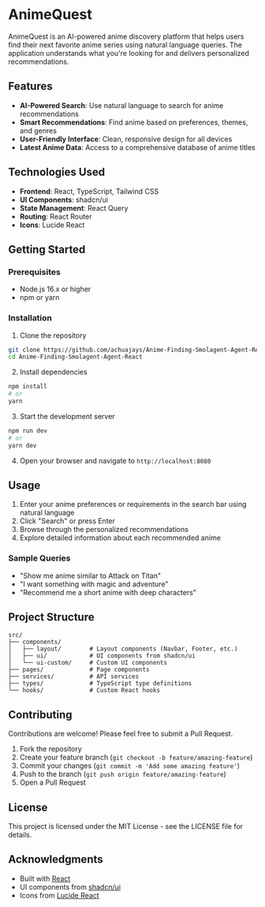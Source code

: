 
# AnimeQuest

AnimeQuest is an AI-powered anime discovery platform that helps users find their next favorite anime series using natural language queries. The application understands what you're looking for and delivers personalized recommendations.

## Features

- **AI-Powered Search**: Use natural language to search for anime recommendations
- **Smart Recommendations**: Find anime based on preferences, themes, and genres
- **User-Friendly Interface**: Clean, responsive design for all devices
- **Latest Anime Data**: Access to a comprehensive database of anime titles

## Technologies Used

- **Frontend**: React, TypeScript, Tailwind CSS
- **UI Components**: shadcn/ui
- **State Management**: React Query
- **Routing**: React Router
- **Icons**: Lucide React

## Getting Started

### Prerequisites

- Node.js 16.x or higher
- npm or yarn

### Installation

1. Clone the repository
```bash
git clone https://github.com/achuajays/Anime-Finding-Smolagent-Agent-React.git
cd Anime-Finding-Smolagent-Agent-React
```

2. Install dependencies
```bash
npm install
# or
yarn
```

3. Start the development server
```bash
npm run dev
# or
yarn dev
```

4. Open your browser and navigate to `http://localhost:8080`

## Usage

1. Enter your anime preferences or requirements in the search bar using natural language
2. Click "Search" or press Enter
3. Browse through the personalized recommendations
4. Explore detailed information about each recommended anime

### Sample Queries

- "Show me anime similar to Attack on Titan"
- "I want something with magic and adventure"
- "Recommend me a short anime with deep characters"

## Project Structure

```
src/
├── components/
│   ├── layout/        # Layout components (Navbar, Footer, etc.)
│   ├── ui/            # UI components from shadcn/ui
│   └── ui-custom/     # Custom UI components
├── pages/             # Page components
├── services/          # API services
├── types/             # TypeScript type definitions
└── hooks/             # Custom React hooks
```

## Contributing

Contributions are welcome! Please feel free to submit a Pull Request.

1. Fork the repository
2. Create your feature branch (`git checkout -b feature/amazing-feature`)
3. Commit your changes (`git commit -m 'Add some amazing feature'`)
4. Push to the branch (`git push origin feature/amazing-feature`)
5. Open a Pull Request

## License

This project is licensed under the MIT License - see the LICENSE file for details.

## Acknowledgments

- Built with [React](https://reactjs.org/)
- UI components from [shadcn/ui](https://ui.shadcn.com/)
- Icons from [Lucide React](https://lucide.dev/)
